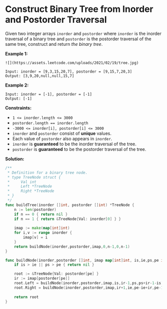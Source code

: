 # Construct Binary Tree from Inorder and Postorder Traversal

Given two integer arrays  `inorder`  and  `postorder`  where  `inorder`  is the inorder traversal of a binary tree and  `postorder`  is the postorder traversal of the same tree, construct and return  _the binary tree_.

**Example 1:**

    ![](https://assets.leetcode.com/uploads/2021/02/19/tree.jpg)

    Input: inorder = [9,3,15,20,7], postorder = [9,15,7,20,3]
    Output: [3,9,20,null,null,15,7]

**Example 2:**

    Input: inorder = [-1], postorder = [-1]
    Output: [-1]

**Constraints:**

-   `1 <= inorder.length <= 3000`
-   `postorder.length == inorder.length`
-   `-3000 <= inorder[i], postorder[i] <= 3000`
-   `inorder`  and  `postorder`  consist of  **unique**  values.
-   Each value of  `postorder`  also appears in  `inorder`.
-   `inorder`  is  **guaranteed**  to be the inorder traversal of the tree.
-   `postorder`  is  **guaranteed**  to be the postorder traversal of the tree.

**Solution:**

```go
/**
 * Definition for a binary tree node.
 * type TreeNode struct {
 *     Val int
 *     Left *TreeNode
 *     Right *TreeNode
 * }
 */
func buildTree(inorder []int, postorder []int) *TreeNode {
    n := len(postorder)
    if n == 0 { return nil }
    if n == 1 { return &TreeNode{Val: inorder[0] } }
    
    imap := make(map[int]int)
    for i,v := range inorder {
        imap[v] = i
    }
    return buildNode(inorder,postorder,imap,0,n-1,0,n-1)
}

func buildNode(inorder,postorder []int, imap map[int]int, is,ie,ps,pe int) *TreeNode {
    if is > ie || ps > pe { return nil }

    root := &TreeNode{Val: postorder[pe] }
    ir := imap[postorder[pe]]
    root.Left = buildNode(inorder,postorder,imap,is,ir-1,ps,ps+ir-1-is)
    root.Right = buildNode(inorder,postorder,imap,ir+1,ie,pe-ie+ir,pe-1)
    
    return root
}
```